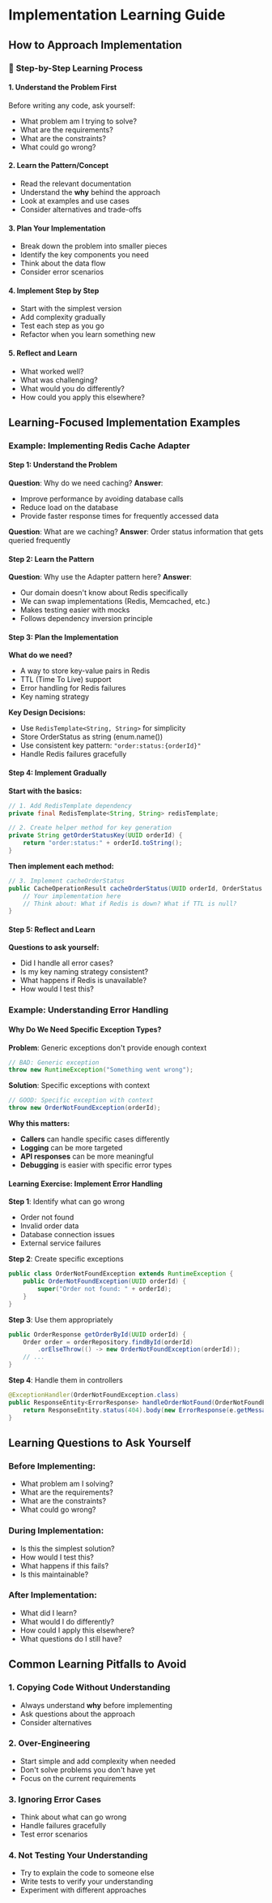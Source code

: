 # Implementation Learning Guide

## How to Approach Implementation

### 🎯 **Step-by-Step Learning Process**

#### 1. **Understand the Problem First**
Before writing any code, ask yourself:
- What problem am I trying to solve?
- What are the requirements?
- What are the constraints?
- What could go wrong?

#### 2. **Learn the Pattern/Concept**
- Read the relevant documentation
- Understand the **why** behind the approach
- Look at examples and use cases
- Consider alternatives and trade-offs

#### 3. **Plan Your Implementation**
- Break down the problem into smaller pieces
- Identify the key components you need
- Think about the data flow
- Consider error scenarios

#### 4. **Implement Step by Step**
- Start with the simplest version
- Add complexity gradually
- Test each step as you go
- Refactor when you learn something new

#### 5. **Reflect and Learn**
- What worked well?
- What was challenging?
- What would you do differently?
- How could you apply this elsewhere?

## Learning-Focused Implementation Examples

### Example: Implementing Redis Cache Adapter

#### **Step 1: Understand the Problem**
**Question**: Why do we need caching?
**Answer**: 
- Improve performance by avoiding database calls
- Reduce load on the database
- Provide faster response times for frequently accessed data

**Question**: What are we caching?
**Answer**: Order status information that gets queried frequently

#### **Step 2: Learn the Pattern**
**Question**: Why use the Adapter pattern here?
**Answer**: 
- Our domain doesn't know about Redis specifically
- We can swap implementations (Redis, Memcached, etc.)
- Makes testing easier with mocks
- Follows dependency inversion principle

#### **Step 3: Plan the Implementation**
**What do we need?**
- A way to store key-value pairs in Redis
- TTL (Time To Live) support
- Error handling for Redis failures
- Key naming strategy

**Key Design Decisions:**
- Use `RedisTemplate<String, String>` for simplicity
- Store OrderStatus as string (enum.name())
- Use consistent key pattern: `"order:status:{orderId}"`
- Handle Redis failures gracefully

#### **Step 4: Implement Gradually**

**Start with the basics:**
```java
// 1. Add RedisTemplate dependency
private final RedisTemplate<String, String> redisTemplate;

// 2. Create helper method for key generation
private String getOrderStatusKey(UUID orderId) {
    return "order:status:" + orderId.toString();
}
```

**Then implement each method:**
```java
// 3. Implement cacheOrderStatus
public CacheOperationResult cacheOrderStatus(UUID orderId, OrderStatus status, Duration ttl) {
    // Your implementation here
    // Think about: What if Redis is down? What if TTL is null?
}
```

#### **Step 5: Reflect and Learn**
**Questions to ask yourself:**
- Did I handle all error cases?
- Is my key naming strategy consistent?
- What happens if Redis is unavailable?
- How would I test this?

### Example: Understanding Error Handling

#### **Why Do We Need Specific Exception Types?**

**Problem**: Generic exceptions don't provide enough context
```java
// BAD: Generic exception
throw new RuntimeException("Something went wrong");
```

**Solution**: Specific exceptions with context
```java
// GOOD: Specific exception with context
throw new OrderNotFoundException(orderId);
```

**Why this matters:**
- **Callers** can handle specific cases differently
- **Logging** can be more targeted
- **API responses** can be more meaningful
- **Debugging** is easier with specific error types

#### **Learning Exercise: Implement Error Handling**

**Step 1**: Identify what can go wrong
- Order not found
- Invalid order data
- Database connection issues
- External service failures

**Step 2**: Create specific exceptions
```java
public class OrderNotFoundException extends RuntimeException {
    public OrderNotFoundException(UUID orderId) {
        super("Order not found: " + orderId);
    }
}
```

**Step 3**: Use them appropriately
```java
public OrderResponse getOrderById(UUID orderId) {
    Order order = orderRepository.findById(orderId)
        .orElseThrow(() -> new OrderNotFoundException(orderId));
    // ...
}
```

**Step 4**: Handle them in controllers
```java
@ExceptionHandler(OrderNotFoundException.class)
public ResponseEntity<ErrorResponse> handleOrderNotFound(OrderNotFoundException e) {
    return ResponseEntity.status(404).body(new ErrorResponse(e.getMessage()));
}
```

## Learning Questions to Ask Yourself

### **Before Implementing:**
- What problem am I solving?
- What are the requirements?
- What are the constraints?
- What could go wrong?

### **During Implementation:**
- Is this the simplest solution?
- How would I test this?
- What happens if this fails?
- Is this maintainable?

### **After Implementation:**
- What did I learn?
- What would I do differently?
- How could I apply this elsewhere?
- What questions do I still have?

## Common Learning Pitfalls to Avoid

### 1. **Copying Code Without Understanding**
- Always understand **why** before implementing
- Ask questions about the approach
- Consider alternatives

### 2. **Over-Engineering**
- Start simple and add complexity when needed
- Don't solve problems you don't have yet
- Focus on the current requirements

### 3. **Ignoring Error Cases**
- Think about what can go wrong
- Handle failures gracefully
- Test error scenarios

### 4. **Not Testing Your Understanding**
- Try to explain the code to someone else
- Write tests to verify your understanding
- Experiment with different approaches

